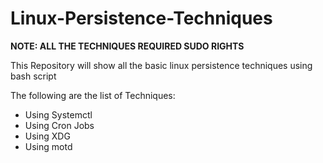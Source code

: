 # Linux-Persistence-Techniques

**NOTE: ALL THE TECHNIQUES REQUIRED SUDO RIGHTS**


 This Repository will show all the basic linux persistence techniques using bash script
 
 The following are the list of Techniques:
 *  Using Systemctl
 *  Using Cron Jobs
 *  Using XDG
 *  Using motd
